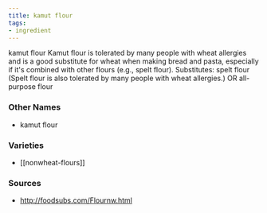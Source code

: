 ```yaml
---
title: kamut flour
tags:
- ingredient
---
```

kamut flour Kamut flour is tolerated by many people with wheat allergies and is a good substitute for wheat when making bread and pasta, especially if it's combined with other flours (e.g., spelt flour). Substitutes: spelt flour (Spelt flour is also tolerated by many people with wheat allergies.) OR all-purpose flour

### Other Names

* kamut flour

### Varieties

* [[nonwheat-flours]]

### Sources
* http://foodsubs.com/Flournw.html
